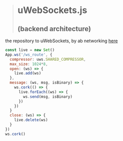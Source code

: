 > # uWebSockets.js
> ## (backend architecture)

the repository to uWebSockets, by ab networking [here](https://github.com/abnetworking/uwebsockets.js)

```javascript
const live = new Set()
App.ws('/ws_route', {
  compressor: uws.SHARED_COMPRESSOR,
  max_size: 1024*8,
  open: (ws) => {
    live.add(ws)
  },
  message: (ws, msg, isBinary) => {
    ws.cork(() => {
      live.forEach((ws) => {
        ws.send(msg, isBinary)
      })
    })
  }
  close: (ws) => {
    live.delete(ws)
  }
})
ws.cork()
```
